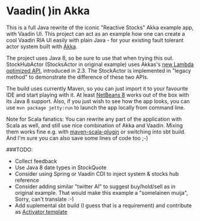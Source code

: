 # Vaadin( )in Akka

This is a full Java rewrite of the iconic "Reactive Stocks" Akka example app, with Vaadin UI. This project can act as an example how one can create a cool Vaadin RIA UI easily with plain Java - for your existing fault tolerant actor system built with [Akka](http://akka.io).

The project uses Java 8, so be sure to use that when trying this out. StockHubActor (StocksActor in original example) uses Akkas's [new Lambda optimized API](http://typesafe.com/blog/akka-230-major-release), introduced in 2.3. The StockActor is implemented in "legacy method" to demonstrate the difference of these two APIs.

The build uses currently Maven, so you can just import it to your favourite IDE and start playing with it. At least [NetBeans 8](https://netbeans.org) works out of the box with its Java 8 support. Also, if you just wish to see how the app looks, you can use `mvn package jetty:run` to launch the app locally from command line.

Note for Scala fanatics: You can rewrite any part of the application with Scala as well, and still use nice combination of Akka and Vaadin. Mixing them works fine e.g. with [maven-scala-plugin](http://scala-tools.org/mvnsites/maven-scala-plugin/) or switching into sbt build. And I'm sure you can also save some lines of code too ;-)

###TODO:

 * Collect feedback
 * Use Java 8 date types in StockQuote
 * Consider using Spring or Vaadin CDI to inject system & stocks hub reference
 * Consider adding similar "twitter AI" to suggest buy/hold/sell as in original example. That would make this example a "somelainen muija", Sorry, can't translate :-)
 * Add suplemental sbt build (I guess that is a requirement) and contribute as [Activator template](https://typesafe.com/activator/template/contribute)

